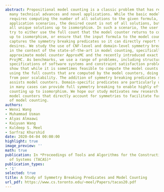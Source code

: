 ```yaml
---
abstract: Propositional model counting is a classic problem that has recently witnessed
  many technical advances and novel applications. While the basic model counting problem
  requires computing the number of all solutions to the given formula, in some important
  application scenarios, the desired count is not of all solutions, but instead, of
  all unique solutions up to isomorphism. In such a scenario, the user herself must
  try to either use the full count that the model counter returns to compute the count
  up to isomorphism, or ensure that the input formula to the model counter adequately
  captures the symmetry breaking predicates so it can directly report the count she
  desires. We study the use of CNF-level and domain-level symmetry breaking predicates
  in the context of the state-of-the-art in model counting, specifically the leading
  approximate model counter ApproxMC and the recently introduced exact model counter
  ProjMC. As benchmarks, we use a range of problems, including structurally complex
  specifications of software systems and constraint satisfaction problems. The results
  show that while it is sometimes feasible to compute the model counts up to isomorphism
  using the full counts that are computed by the model counters, doing so suffers
  from poor scalability. The addition of symmetry breaking predicates substantially
  assists model counters. Domain-specific predicates are particularly useful, and
  in many cases can provide full symmetry breaking to enable highly efficient model
  counting up to isomorphism. We hope our study motivates new research on designing
  model counters that directly account for symmetries to facilitate further applications
  of model counting.
authors:
- Wenxi Wang
- Muhammad Usman
- Alyas Almaawi
- Kaiyuan Wang
- Kuldeep S. Meel
- Sarfraz Khurshid
date: 2020-04-04 00:00:00
highlight: true
image_preview: ''
math: true
publication: In *Proceedings of Tools and Algorithms for the Construction and Analysis
  of Systems (TACAS)*
publication_types:
- '1'
selected: true
title: A Study of Symmetry Breaking Predicates and Model Counting
url_pdf: https://www.cs.toronto.edu/~meel/Papers/tacas20.pdf
---
```


